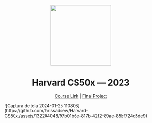 <br>
<p align="center">
  <img src="https://th.bing.com/th/id/R.9d5c15c00e682d4f05196ef13f529951?rik=BK1C5I60ZJoPRQ&riu=http%3a%2f%2fassets.stickpng.com%2fimages%2f5842f68fa6515b1e0ad75b22.png&ehk=pyGF0C8aD30MBkBK5DKjdI5QRAIdjUfjdafCsIJ7Swc%3d&risl=&pid=ImgRaw&r=0" width="200" />

</p>

<h1 align="center">
  Harvard CS50x — 2023
</h1>

<p align="center">
  <a href="https://cs50.harvard.edu/x/2023/">Course Link</a> |
  <a href="https://github.com/me50/larissadcew/tree/6ff5ef095070ab715f6172b0d0e8a738382f068b">Final Project</a> 
</p>
![Captura de tela 2024-01-25 110808](https://github.com/larissadcew/Harvard-CS50x./assets/132204048/97b01b6e-817b-42f2-89ae-85bf724d5de9)
